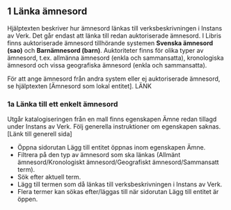 ## 1 Länka ämnesord

Hjälptexten beskriver hur ämnesord länkas till verksbeskrivningen i Instans av Verk. Det går endast att länka till redan auktoriserade ämnesord. I Libris finns auktoriserade ämnesord tillhörande systemen **Svenska ämnesord (sao)** och **Barnämnesord (barn)**. Auktoriteter finns för olika typer av ämnesord, t.ex. allmänna ämnesord (enkla och sammansatta), kronologiska ämnesord och vissa geografiska ämnesord (enkla och sammansatta). 

För att ange ämnesord från andra system eller ej auktoriserade ämnesord, se hjälptexten [Ämnesord som lokal entitet]. LÄNK

### 1a Länka till ett enkelt ämnesord 
Utgår katalogiseringen från en mall finns egenskapen Ämne redan tillagd under Instans av Verk. Följ generella instruktioner om egenskapen   saknas. [Länk till generell sida]

* Öppna sidorutan Lägg till entitet öppnas inom egenskapen Ämne. 
* Filtrera på den typ av ämnesord som ska länkas (Allmänt ämnesord/Kronologiskt ämnesord/Geografiskt ämnesord/Sammansatt term). 
* Sök efter aktuell term. 
* Lägg till termen som då länkas till verksbeskrivningen i Instans av Verk. 
* Flera termer kan sökas efter/läggas till när sidorutan Lägg till entitet är öppen.
